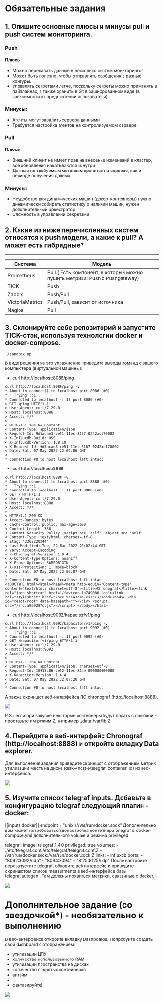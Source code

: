 # Обязательные задания

## 1. Опишите основные плюсы и минусы pull и push систем мониторинга.

### Push

#### Плюсы:

- Можно передавать данные в несколько систем мониторингов. 
- Может быть полезно, чтобы отправлять сообщения в разные контуры. 
- Управлять секретами легче, поскольку секреты можно применять в пайплайнах, 
  а также хранить в Git в зашифрованном виде (в зависимости от предпочтений пользователя).
 
### Минусы:

- Агенты могут завалить сервера данными
- Требуется настройка агентов на контролируемом сервере

### Pull

#### Плюсы

- Внешний клиент не имеет прав на внесение изменений в кластер, все обновления накатываются изнутри
- Данные по требуемым метрикам хранятся на сервере, как и периоде получения данных.

### Минусы:

- Неудобство для динамических машин (докер-контейнеры) нужно динамически собирать статистику о наличии машин, нужен дополнительный оркестратор
- Сложность в управлении секретами

## 2. Какие из ниже перечисленных систем относятся к push модели, а какие к pull? А может есть гибридные?

---

| Система | Модель |
| ------ | ------ |
| Prometheus  | Pull ( Есть компонент, в который можно пушить метрики: Push с Pushgateway)|
| TICK | Push |
| Zabbix | Push/Pull |
| VictoriaMetrics | Push/Pull, зависит от источника |
| Nagios | Pull |

## 3. Склонируйте себе репозиторий и запустите TICK-стэк, используя технологии docker и docker-compose.

```
./sandbox up
```

В виде решения на это упражнение приведите выводы команд с вашего компьютера (виртуальной машины):

- curl http://localhost:8086/ping
  
````
curl http://localhost:8086/ping -v
* About to connect() to localhost port 8086 (#0)
*   Trying ::1...
* Connected to localhost (::1) port 8086 (#0)
> GET /ping HTTP/1.1
> User-Agent: curl/7.29.0
> Host: localhost:8086
> Accept: */*
>
< HTTP/1.1 204 No Content
< Content-Type: application/json
< Request-Id: 9d5acae3-ce51-11ec-8167-0242ac170002
< X-Influxdb-Build: OSS
< X-Influxdb-Version: 1.8.10
< X-Request-Id: 9d5acae3-ce51-11ec-8167-0242ac170002
< Date: Sat, 07 May 2022 22:04:06 GMT
<
* Connection #0 to host localhost left intact

````

- curl http://localhost:8888
  
````
curl http://localhost:8888 -v
* About to connect() to localhost port 8888 (#0)
*   Trying ::1...
* Connected to localhost (::1) port 8888 (#0)
> GET / HTTP/1.1
> User-Agent: curl/7.29.0
> Host: localhost:8888
> Accept: */*
>
< HTTP/1.1 200 OK
< Accept-Ranges: bytes
< Cache-Control: public, max-age=3600
< Content-Length: 336
< Content-Security-Policy: script-src 'self'; object-src 'self'
< Content-Type: text/html; charset=utf-8
< Etag: "3362220244"
< Last-Modified: Tue, 22 Mar 2022 20:02:44 GMT
< Vary: Accept-Encoding
< X-Chronograf-Version: 1.9.4
< X-Content-Type-Options: nosniff
< X-Frame-Options: SAMEORIGIN
< X-Xss-Protection: 1; mode=block
< Date: Sat, 07 May 2022 22:06:07 GMT
<
* Connection #0 to host localhost left intact
<!DOCTYPE html><html><head><meta http-equiv="Content-type" content="text/html; charset=utf-8"><title>Chronograf</title><link rel="icon shortcut" href="/favicon.fa749080.ico"><link rel="stylesheet" href="/src.9cea3e4e.css"></head><body> <div id="react-root" data-basepath=""></div> <script src="/src.a969287c.js"></script> </body></html>
````

- curl http://localhost:9092/kapacitor/v1/ping

````
curl http://localhost:9092/kapacitor/v1/ping -v
* About to connect() to localhost port 9092 (#0)
*   Trying ::1...
* Connected to localhost (::1) port 9092 (#0)
> GET /kapacitor/v1/ping HTTP/1.1
> User-Agent: curl/7.29.0
> Host: localhost:9092
> Accept: */*
>
< HTTP/1.1 204 No Content
< Content-Type: application/json; charset=utf-8
< Request-Id: 10915c06-ce52-11ec-81ae-000000000000
< X-Kapacitor-Version: 1.6.4
< Date: Sat, 07 May 2022 22:07:20 GMT
<
* Connection #0 to host localhost left intact
````

А также скриншот веб-интерфейса ПО chronograf (http://localhost:8888).
  
![](chronograf.png)

P.S.: если при запуске некоторые контейнеры будут падать с ошибкой - проставьте им режим Z, например ./data:/var/lib:Z

## 4. Перейдите в веб-интерфейс Chronograf (http://localhost:8888) и откройте вкладку Data explorer.
 
Для выполнения задания приведите скриншот с отображением метрик утилизации места на диске (disk->host->telegraf_container_id) из веб-интерфейса.

![](disk.png)

## 5. Изучите список telegraf inputs. Добавьте в конфигурацию telegraf следующий плагин - docker:
[[inputs.docker]]
  endpoint = "unix:///var/run/docker.sock"
Дополнительно вам может потребоваться донастройка контейнера telegraf в docker-compose.yml дополнительного volume и режима privileged:

  telegraf:
    image: telegraf:1.4.0
    privileged: true
    volumes:
      - ./etc/telegraf.conf:/etc/telegraf/telegraf.conf:Z
      - /var/run/docker.sock:/var/run/docker.sock:Z
    links:
      - influxdb
    ports:
      - "8092:8092/udp"
      - "8094:8094"
      - "8125:8125/udp"
После настройке перезапустите telegraf, обновите веб интерфейс и приведите скриншотом список measurments в веб-интерфейсе базы telegraf.autogen . Там должны появиться метрики, связанные с docker.

![](docker.png)

# Дополнительное задание (со звездочкой*) - необязательно к выполнению

В веб-интерфейсе откройте вкладку Dashboards. Попробуйте создать свой dashboard с отображением:

- утилизации ЦПУ
- количества использованного RAM
- утилизации пространства на дисках
- количество поднятых контейнеров
- аптайм
- ...
- фантазируйте)

![](hard_task.png)